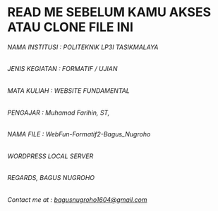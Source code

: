 # __READ ME SEBELUM KAMU AKSES ATAU CLONE FILE INI__
###### NAMA INSTITUSI 	: POLITEKNIK LP3I TASIKMALAYA
###### JENIS KEGIATAN 	: FORMATIF / UJIAN
###### MATA KULIAH    	: WEBSITE FUNDAMENTAL
###### PENGAJAR       	: Muhamad Farihin, ST, 
###### NAMA FILE      	: WebFun-Formatif2-Bagus_Nugroho
###### WORDPRESS LOCAL SERVER


###### REGARDS, BAGUS NUGROHO
###### Contact me at : bagusnugroho1604@gmail.com
